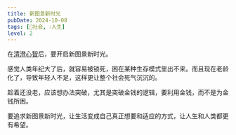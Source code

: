 ```yaml
---
title: 新图景新时光
pubDate: 2024-10-08
tags: [👫社会, 💧人生]
level: 2
---
```


在[清澄心智](/xyy/20241008c)后，要开启新图景新时光。

感觉人类年纪大了后，就容易被锁死，困在某种生存模式里出不来。而且现在老龄化了，导致年轻人不足，这样更让整个社会死气沉沉的。

趁着还没老，应该想办法突破，尤其是突破金钱的逻辑，要利用金钱，而不是为金钱所困。

要追求新图景新时光，让生活变成自己真正想要和适应的方式，让人生和人类都更有希望。
